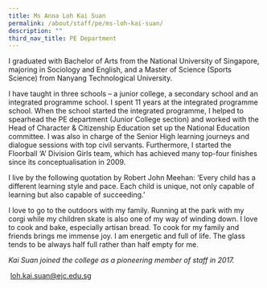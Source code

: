 ```yaml
---
title: Ms Anna Loh Kai Suan
permalink: /about/staff/pe/ms-loh-kai-suan/
description: ""
third_nav_title: PE Department
---
```





I graduated with Bachelor of Arts from the National University of Singapore, majoring in Sociology and English, and a Master of Science (Sports Science) from Nanyang Technological University.

I have taught in three schools – a junior college, a secondary school and an integrated programme school. I spent 11 years at the integrated programme school. When the school started the integrated programme, I helped to spearhead the PE department (Junior College section) and worked with the Head of Character & Citizenship Education set up the National Education committee. I was also in charge of the Senior High learning journeys and dialogue sessions with top civil servants. Furthermore, I started the Floorball ‘A’ Division Girls team, which has achieved many top-four finishes since its conceptualisation in 2009.

I live by the following quotation by Robert John Meehan: ‘Every child has a different learning style and pace. Each child is unique, not only capable of learning but also capable of succeeding.’

I love to go to the outdoors with my family. Running at the park with my corgi while my children skate is also one of my way of winding down. I love to cook and bake, especially artisan bread. To cook for my family and friends brings me immense joy. I am energetic and full of life. The glass tends to be always half full rather than half empty for me.

_Kai Suan joined the college as a pioneering member of staff in 2017._

 [loh.kai.suan@ejc.edu.sg](mailto:loh.kai.suan@ejc.edu.sg)